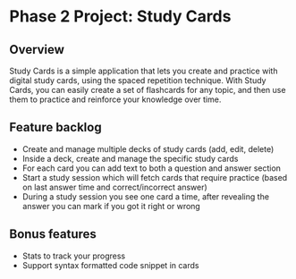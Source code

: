 # Phase 2 Project: Study Cards

## Overview

Study Cards is a simple application that lets you create and practice with digital study cards, using the spaced repetition technique. With Study Cards, you can easily create a set of flashcards for any topic, and then use them to practice and reinforce your knowledge over time.

## Feature backlog

- Create and manage multiple decks of study cards (add, edit, delete)
- Inside a deck, create and manage the specific study cards
- For each card you can add text to both a question and answer section
- Start a study session which will fetch cards that require practice (based on last answer time and correct/incorrect answer)
- During a study session you see one card a time, after revealing the answer you can mark if you got it right or wrong

## Bonus features

- Stats to track your progress
- Support syntax formatted code snippet in cards
